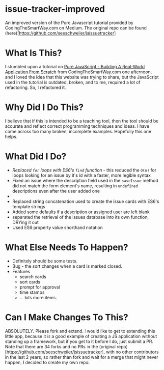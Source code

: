 # issue-tracker-improved
An improved version of the Pure Javascript tutorial provided by CodingTheSmartWay.com on Medium. The original repo can be found (here)[https://github.com/seeschweiler/jsissuetracker]

# What Is This?
I stumbled upon a tutorial on [Pure JavaScript - Building A Real-World Application From Scratch](https://medium.com/codingthesmartway-com-blog/pure-javascript-building-a-real-world-application-from-scratch-5213591cfcd6) from CodingTheSmartWay.com one afternoon, and I loved the idea that this website was trying to share, but the JavaScript used in the tutorial is outdated, broken, and to me, required a lot of refactoring. So, I refactored it. 

# Why Did I Do This?
I believe that if this is intended to be a teaching tool, then the tool should be accurate and reflect correct programming techniques and ideas. I have come across too many broken, incomplete examples. Hopefully this one helps.

# What Did I Do?
- _Replaced `for` loops with ES6's `find` function_ - this reduced the `O(n)` for loops looking for an issue by it's id with a faster, more legible syntax 
- Fixed an issue where the description field used in the `saveIssue` method did not match the form element's name, resulting in `undefined` descriptions even after the user added one
- 
- Replaced string concatenation used to create the issue cards with ES6's template strings
- Added some defaults if a description or assigned user are left blank
- separated the retrieval of the issues database into its own function, DRYing it out
- Used ES6 property value shorthand notation 

# What Else Needs To Happen?
- Definitely should be some tests. 
- Bug - the sort changes when a card is marked closed. 
- Features 
  - search cards
  - sort cards
  - prompt for approval
  - time stamps
  - ... lots more items.
  
 # Can I Make Changes To This?
ABSOLUTELY. Please fork and extend. I would like to get to extending this little app, because it is a good example of creating a JS application without standing up a framework, but if you get to it before I do, just submit a PR. Note that there are 34 forks and no PRs in the (original repo)[https://github.com/seeschweiler/jsissuetracker], with no other contributors in the last 2 years, so rather than fork and wait for a merge that might never happen, I decided to create my own repo. 


